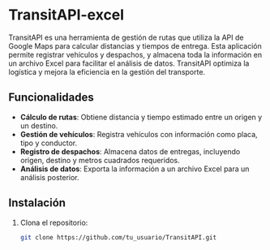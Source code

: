 # TransitAPI-excel

TransitAPI es una herramienta de gestión de rutas que utiliza la API de Google Maps para calcular distancias y tiempos de entrega. Esta aplicación permite registrar vehículos y despachos, y almacena toda la información en un archivo Excel para facilitar el análisis de datos. TransitAPI optimiza la logística y mejora la eficiencia en la gestión del transporte.

## Funcionalidades

- **Cálculo de rutas**: Obtiene distancia y tiempo estimado entre un origen y un destino.
- **Gestión de vehículos**: Registra vehículos con información como placa, tipo y conductor.
- **Registro de despachos**: Almacena datos de entregas, incluyendo origen, destino y metros cuadrados requeridos.
- **Análisis de datos**: Exporta la información a un archivo Excel para un análisis posterior.

## Instalación

1. Clona el repositorio:
   ```bash
   git clone https://github.com/tu_usuario/TransitAPI.git

